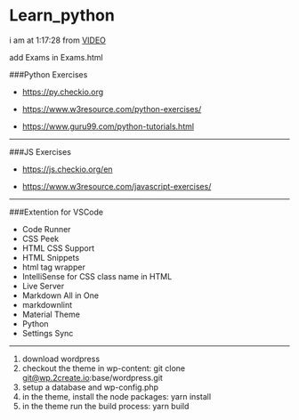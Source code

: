# Learn_python

i am at 1:17:28 from [VIDEO](https://www.youtube.com/watch?v=_uQrJ0TkZlc&t=3951s)

add Exams in Exams.html




###Python Exercises

* https://py.checkio.org

* https://www.w3resource.com/python-exercises/ 

* https://www.guru99.com/python-tutorials.html

---

###JS Exercises

* https://js.checkio.org/en

* https://www.w3resource.com/javascript-exercises/ 

---

###Extention for VSCode

* Code Runner
* CSS Peek
* HTML CSS Support
* HTML Snippets
* html tag wrapper
* IntelliSense for CSS class name in HTML
* Live Server
* Markdown All in One 
* markdownlint
* Material Theme
* Python
* Settings Sync


---

1. download wordpress
1. checkout the theme in wp-content: git clone git@wp.2create.io:base/wordpress.git
1. setup a database and wp-config.php
1. in the theme, install the node packages: yarn install
1. in the theme run the build process: yarn build
